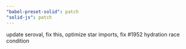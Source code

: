 ```yaml
---
"babel-preset-solid": patch
"solid-js": patch
---
```


update seroval, fix this, optimize star imports, fix #1952 hydration race condition
